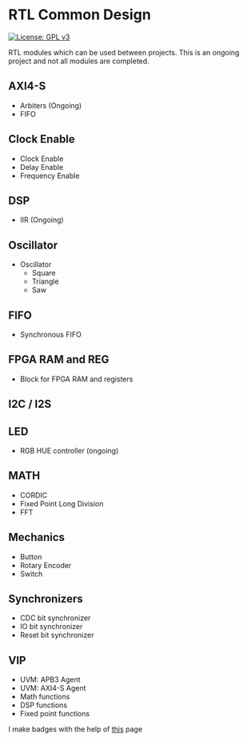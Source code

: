 # RTL Common Design

[![License: GPL v3](https://img.shields.io/badge/License-GPLv3-blue.svg)](https://www.gnu.org/licenses/gpl-3.0)

RTL modules which can be used between projects. This is an ongoing project and not all modules are completed.

## AXI4-S
 - Arbiters (Ongoing)
 - FIFO
## Clock Enable
 - Clock Enable
 - Delay Enable
 - Frequency Enable
## DSP
 - IIR (Ongoing)
## Oscillator
 - Oscillator
   - Square
   - Triangle
   - Saw
## FIFO
 - Synchronous FIFO
## FPGA RAM and REG
 - Block for FPGA RAM and registers
## I2C / I2S
## LED
 - RGB HUE controller (ongoing)
## MATH
 - CORDIC
 - Fixed Point Long Division
 - FFT
## Mechanics
 - Button
 - Rotary Encoder
 - Switch
## Synchronizers
 - CDC bit synchronizer
 - IO bit synchronizer
 - Reset bit synchronizer
## VIP
 - UVM: APB3 Agent
 - UVM: AXI4-S Agent
 - Math functions
 - DSP functions
 - Fixed point functions



I make badges with the help of [this](https://shields.io/category/build) page